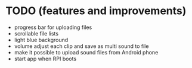 # TODO (features and improvements)
- progress bar for uploading files
- scrollable file lists
- light blue background
- volume adjust each clip and save as multi sound to file
- make it possible to upload sound files from Android phone
- start app when RPI boots
  